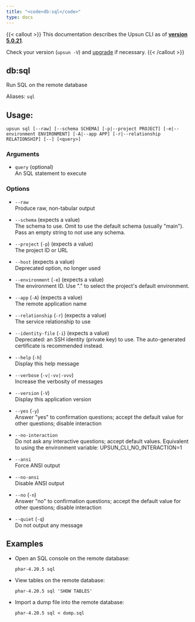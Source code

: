 ```yaml
---
title: "<code>db:sql</code>"
type: docs
---
```


{{< callout >}}
  This documentation describes the Upsun CLI as of **[version 5.0.21](https://github.com/platformsh/cli/releases/tag/5.0.21)**.
  
  Check your version (`upsun -V`) and [upgrade](/cli/#upgrade-the-cli) if necessary.
{{< /callout >}}

db:sql
------
Run SQL on the remote database

Aliases: `sql`

## Usage:

```
upsun sql [--raw] [--schema SCHEMA] [-p|--project PROJECT] [-e|--environment ENVIRONMENT] [-A|--app APP] [-r|--relationship RELATIONSHIP] [--] [<query>]
```

### Arguments

* `query` (optional)  
  An SQL statement to execute

### Options

* `--raw`  
  Produce raw, non-tabular output

* `--schema` (expects a value)  
  The schema to use. Omit to use the default schema (usually "main"). Pass an empty string to not use any schema.

* `--project` (`-p`) (expects a value)  
  The project ID or URL

* `--host` (expects a value)  
  Deprecated option, no longer used

* `--environment` (`-e`) (expects a value)  
  The environment ID. Use "." to select the project's default environment.

* `--app` (`-A`) (expects a value)  
  The remote application name

* `--relationship` (`-r`) (expects a value)  
  The service relationship to use

* `--identity-file` (`-i`) (expects a value)  
  Deprecated: an SSH identity (private key) to use. The auto-generated certificate is recommended instead.

* `--help` (`-h`)  
  Display this help message

* `--verbose` (`-v|-vv|-vvv`)  
  Increase the verbosity of messages

* `--version` (`-V`)  
  Display this application version

* `--yes` (`-y`)  
  Answer "yes" to confirmation questions; accept the default value for other questions; disable interaction

* `--no-interaction`  
  Do not ask any interactive questions; accept default values. Equivalent to using the environment variable: UPSUN_CLI_NO_INTERACTION=1

* `--ansi`  
  Force ANSI output

* `--no-ansi`  
  Disable ANSI output

* `--no` (`-n`)  
  Answer "no" to confirmation questions; accept the default value for other questions; disable interaction

* `--quiet` (`-q`)  
  Do not output any message

## Examples

* Open an SQL console on the remote database:  
  ```
  phar-4.20.5 sql 
  ```

* View tables on the remote database:  
  ```
  phar-4.20.5 sql 'SHOW TABLES'
  ```

* Import a dump file into the remote database:  
  ```
  phar-4.20.5 sql < dump.sql
  ```


